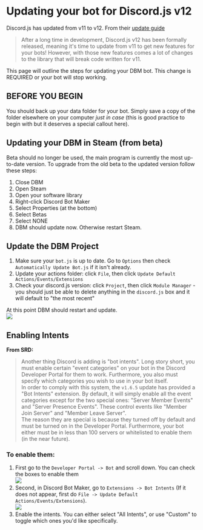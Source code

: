 # Updating your bot for Discord.js v12
Discord.js has updated from v11 to v12. From their [update guide](https://discordjs.guide/additional-info/changes-in-v12.html#before-you-start)
> After a long time in development, Discord.js v12 has been formally released, meaning it's time to update from v11 to get new features for your bots! However, with those new features comes a lot of changes to the library that will break code written for v11.

This page will outline the steps for updating your DBM bot. This change is REQUIRED or your bot will stop working.

## BEFORE YOU BEGIN
You should back up your data folder for your bot. Simply save a copy of the folder elsewhere on your computer *just in case* (this is good practice to begin with but it deserves a special callout here).

## Updating your DBM in Steam (from beta)  
Beta should no longer be used, the main program is currently the most up-to-date version.  To upgrade from the old beta to the updated version follow these steps:  
1. Close DBM
2. Open Steam
3. Open your software library
4. Right-click Discord Bot Maker
5. Select Properties (at the bottom)
6. Select Betas
7. Select NONE
8. DBM should update now. Otherwise restart Steam.

## Update the DBM Project
1. Make sure your `bot.js` is up to date. Go to `Options` then check `Automatically Update Bot.js` if it isn't already.
2. Update your actions folder: click `File`, then click `Update Default Actions/Events/Extensions`
3. Check your discord.js version: click `Project`, then click `Module Manager` - you should just be able to delete anything in the `discord.js` box and it will default to "the most recent"

At this point DBM should restart and update.  
![](https://cdn.discordapp.com/attachments/481550058387537920/722119085386760202/DBM1_6_0Demo.gif)  

## Enabling Intents  
**From SRD:** 
> Another thing Discord is adding is "bot intents". Long story short, you must enable certain "event categories" on your bot in the Discord Developer Portal for them to work. Furthermore, you also must specify which categories you wish to use in your bot itself.   
> In order to comply with this system, the `v1.6.5` update has provided a "Bot Intents" extension. By default, it will simply enable all the event categories except for the two special ones: "Server Member Events" and "Server Presence Events". These control events like "Member Join Server" and "Member Leave Server".  
> The reason they are special is because they turned off by default and must be turned on in the Developer Portal. Furthermore, your bot either must be in less than 100 servers or whitelisted to enable them (in the near future).  

### To enable them:
1. First go to the `Developer Portal -> Bot` and scroll down. You can check the boxes to enable them  
![](https://cdn.discordapp.com/attachments/481550058387537920/732970924592070687/FqovuRfUlc.gif)  
2. Second, in Discord Bot Maker, go to `Extensions -> Bot Intents` (If it does not appear, first do `File -> Update Default Actions/Events/Extensions`).  
![](https://cdn.discordapp.com/attachments/481550058387537920/732970955751686234/QAt3KKpoqZ.gif)  
3. Enable the intents. You can either select "All Intents", or use "Custom" to toggle which ones you'd like specifically. 

